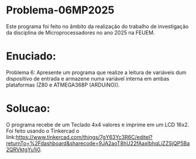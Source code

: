 # Problema-06MP2025
Este programa foi feito no âmbito da realização do trabalho de investigação da disciplina de Microprocessadores no ano 2025 na FEUEM.
# Enuciado:
Problema 6: Apresente um programa que realize a leitura de variáveis dum dispositivo de entrada e
armazene numa variável interna em ambas plataformas (Z80 e ATMEGA368P (ARDUiNO)).

# Solucao:
O programa recebe de um Teclado 4x4 valores e imprime em um LCD 16x2. Foi feito usando o Tinkercad o link:https://www.tinkercad.com/things/7gY63Yc3R6C/editel?returnTo=%2Fdashboard&sharecode=9JA2aoT8hU22fAaxIbhqLiZZSjQP5Ba2QRVktgYu1j0.
